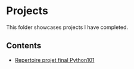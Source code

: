 # Projects
This folder showcases projects I have completed.
## Contents
* [Repertoire projet final Python101](/Final)
